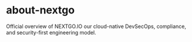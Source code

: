 # about-nextgo
Official overview of NEXTGO.IO  our cloud-native DevSecOps, compliance, and security-first engineering model.
